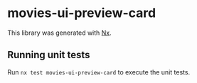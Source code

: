 # movies-ui-preview-card

This library was generated with [Nx](https://nx.dev).

## Running unit tests

Run `nx test movies-ui-preview-card` to execute the unit tests.
